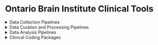 # Ontario Brain Institute Clinical Tools

<details><summary>Data Collection Pipelines</summary>
&nbsp

| Tool/Pipeline | Description | Requirements | Compute Location | Research Program(s) |
| ---------------- | ----------- | --------------------------- | ----------- | ---------|
| REDCap | Online survey conduction and collection | N/A | Brain-CODE |CP-NET, EPLINK, CAN-BIND, ONDRI, CONNECT|
| Medidata Rave | Data is scored entering into the system. Cloud based clinical data management system used for electornic data capture. Flags errors.| N/A | At AHRC |POND|

</details>

<details><summary>Data Curation and Processing Pipelines</summary>
&nbsp

| Tool/Pipeline | Description | Requirements | Compute Location | Research Program(s) |
| ---------------- | ----------- | --------------------------- | ----------- | ---------|
| RStudio | Online survey conduction and collection | N/A | At the lab |CAN-BIND|
| RStudio | Online survey conduction and collection | N/A | Brain-CODE |ONDRI|
|include 3 ONDRI R packages|
| REDCap | Online survey conduction and collection | N/A | Brain-CODE |EpLink|
| Python | Online survey conduction and collection | N/A | Brain-CODE |CP-NET|

</details>
  
<details><summary>Data Analysis Pipelines</summary>
&nbsp

| Tool/Pipeline | Description | Requirements | Compute Location | Research Program(s) |
| ---------------- | ----------- | --------------------------- | ----------- | ---------|
| RStudio | Online survey conduction and collection | N/A | At the lab |CAN-BIND, ONDRI, CP-NET, POND|
| MATLAB | Online survey conduction and collection | N/A | At the lab |ONDRI, CP-NET|
| Python | Online survey conduction and collection | N/A | At the lab |ONDRI, CP-NET|
| SPSS | Online survey conduction and collection | N/A | At the lab |ONDRI, CP-NET|
| SASS | Online survey conduction and collection | N/A | At the lab |ONDRI, CP-NET|
| NVIVO | Online survey conduction and collection | N/A | At the lab |ONDRI, CP-NET|
| JMP | Online survey conduction and collection | N/A | At the lab |POND|
  
</details>

<details><summary>Clinical Coding Packages</summary>
&nbsp

| Package Name | Description | Coding Language | Research Program(s) |
| ---------------- | ----------- | --------------------------- | ---------|
| Tidyverse | ----------- | R | CAN-BIND, ONDRI |
| dplyr | ----------- | R | CAN-BIND, ONDRI |
| Haven | ----------- | R | CAN-BIND |
| stringr | ----------- | R | ONDRI |
| lubridate | ----------- | R | ONDRI |
| varhandle | ----------- | R | ONDRI |
| readr | ----------- | R | ONDRI |
| DT | ----------- | R | ONDRI |
| tidyr | ----------- | R | ONDRI |
| knitr | ----------- | R | ONDRI |
| abind | ----------- | R | ONDRI |
| pandas | ----------- | Python | CP-NET |
| matplotlib/seaborn | ----------- | Python | CP-NET |

</details>
